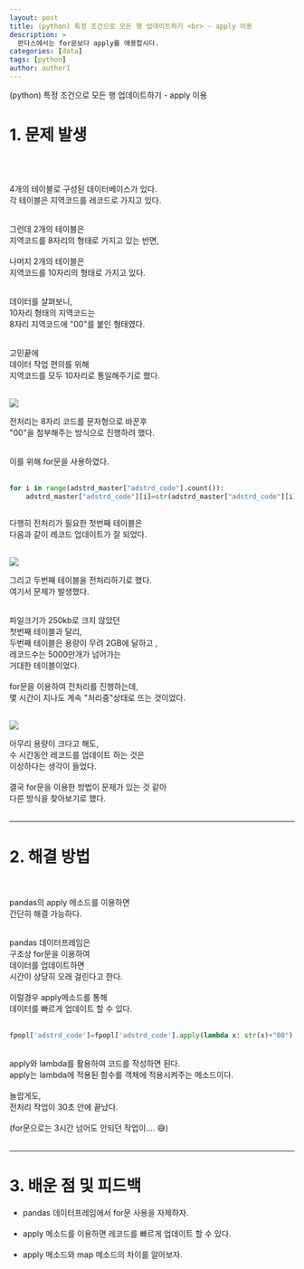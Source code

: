 ```yaml
---
layout: post
title: (python) 특정 조건으로 모든 행 업데이트하기 <br> - apply 이용
description: >
  판다스에서는 for문보다 apply를 애용합시다.
categories: [data] 
tags: [python]
author: author1
---
```


(python) 특정 조건으로 모든 행 업데이트하기 - apply 이용

# 1. 문제 발생 

<br><br>

4개의 테이블로 구성된 데이터베이스가 있다. <br>
각 테이블은 지역코드를 레코드로 가지고 있다. <br><br>

그런데 2개의 테이블은 <br>
지역코드를 8자리의 형태로 가지고 있는 반면, <br><br>
나머지 2개의 테이블은<br>
지역코드를 10자리의 형태로 가지고 있다.<br><br>

데이터를 살펴보니,<br>
10자리 형태의 지역코드는 <br>
8자리 지역코드에 "00"를 붙인 형태였다.<br><br>

고민끝에<br>
데이터 작업 편의를 위해<br>
지역코드를 모두 10자리로 통일해주기로 했다.<br><br>

![](https://images.velog.io/images/datata29/post/634d9aaf-7a04-48db-a079-9f73b7ab9496/1.001.jpeg)


전처리는 8자리 코드를 문자형으로 바꾼후 <br>
"00"을 첨부해주는 방식으로 진행하려 했다.<br><br>

이를 위해 for문을 사용하였다.<br><br>

```python
for i in range(adstrd_master["adstrd_code"].count()):
	adstrd_master["adstrd_code"][i]=str(adstrd_master["adstrd_code"][i])+"00"
 
```

다행히 전처리가 필요한 첫번째 테이블은 <br>
다음과 같이 레코드 업데이트가 잘 되었다.<br><br>


![](https://images.velog.io/images/datata29/post/d63e9bc0-76f8-4293-8242-598449ea4d7d/dp_2_2.png)



그리고 두번째 테이블을 전처리하기로 했다.<br>
여기서 문제가 발생했다.<br><br>

파일크기가 250kb로 크지 않았던 <br>
첫번째 테이블과 달리,<br>
두번째 테이블은 용량이 무려 2GB에 달하고 ,<br>
레코드수는 5000만개가 넘어가는 <br>
거대한 테이블이었다.<br><br>
for문을 이용하여 전처리를 진행하는데, <br>
몇 시간이 지나도 계속 "처리중"상태로 뜨는 것이었다.<br><br>


![](https://images.velog.io/images/datata29/post/c25a9fee-ab91-427f-b1a3-90f9680f1487/dp_2_3.png)



아무리 용량이 크다고 해도,<br>
수 시간동안 레코드를 업데이트 하는 것은 <br>
이상하다는 생각이 들었다.<br><Br>
결국 for문을 이용한 방법이 문제가 있는 것 같아<br>
다른 방식을 찾아보기로 했다.<br><br>
  

  
---
  
# 2. 해결 방법
  
<br><br>
pandas의 apply 메소드를 이용하면 <br>
간단히 해결 가능하다. <br><Br>
  
pandas 데이터프레임은 <br>
구조상 for문을 이용하여 <br>
데이터를 업데이트하면<br>
시간이 상당히 오래 걸린다고 한다.<br><br>
이럴경우 apply메소드를 통해 <br>
데이터를 빠르게 업데이트 할 수 있다.<br><br>

```python
fpopl['adstrd_code']=fpopl['adstrd_code'].apply(lambda x: str(x)+"00")
```
 
<Br>
apply와 lambda를 활용하여 코드를 작성하면 된다.<br>
apply는 lambda에 적용된 함수를 객체에 적용시켜주는 메소드이다.<br><Br>
놀랍게도, <br>
전처리 작업이 30초 안에 끝났다.<br><br>
(for문으로는 3시간 넘어도 안되던 작업이....  😅)<br><br>

---  
# 3. 배운 점 및 피드백
       
* pandas 데이터프레임에서 for문 사용을 자제하자. <br><br>
* apply 메소드를 이용하면 레코드를 빠르게 업데이트 할 수 있다. <br><br>
* apply 메소드와 map 메소드의 차이를 알아보자. <br><br>